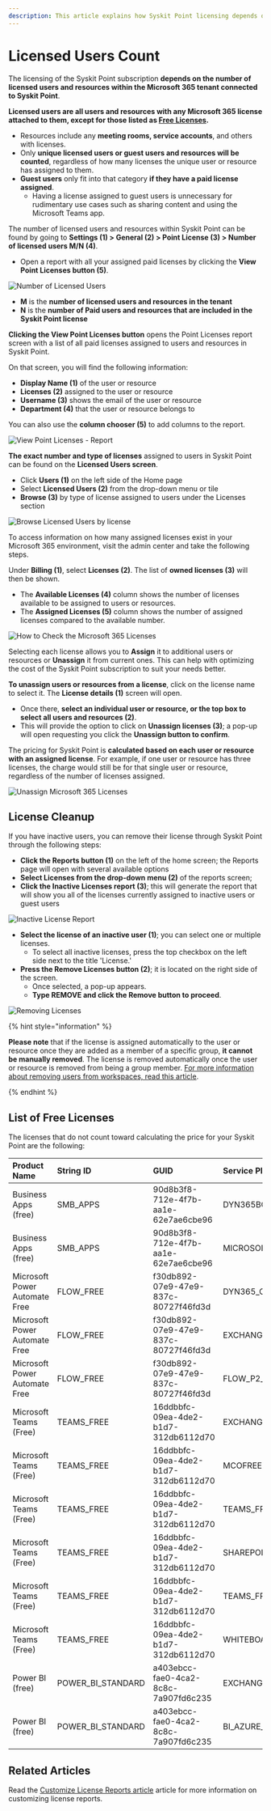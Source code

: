 ```yaml
---
description: This article explains how Syskit Point licensing depends on the Microsoft 365 licenses in your tenant.
---
```


# Licensed Users Count

The licensing of the Syskit Point subscription **depends on the number of licensed users and resources within the Microsoft 365 tenant connected to Syskit Point**.

**Licensed users are all users and resources with any Microsoft 365 license attached to them, except for those listed as [Free Licenses](#list-of-free-licenses).**
 * Resources include any **meeting rooms, service accounts**, and others with licenses.
 * Only **unique licensed users or guest users and resources will be counted**, regardless of how many licenses the unique user or resource has assigned to them. 
 * **Guest users** only fit into that category **if they have a paid license assigned**. 
   * Having a license assigned to guest users is unnecessary for rudimentary use cases such as sharing content and using the Microsoft Teams app.

The number of licensed users and resources within Syskit Point can be found by going to **Settings (1) > General (2) > Point License (3) > Number of licensed users M/N (4)**.
* Open a report with all your assigned paid licenses by clicking the **View Point Licenses button (5)**. 

![Number of Licensed Users](../.gitbook/assets/activation-licensed-users-point.png)

 * **M** is the **number of licensed users and resources in the tenant** 
 * **N** is the **number of Paid users and resources that are included in the Syskit Point license**

**Clicking the View Point Licenses button** opens the Point Licenses report screen with a list of all paid licenses assigned to users and resources in Syskit Point. 

On that screen, you will find the following information:
  * **Display Name (1)** of the user or resource
  * **Licenses (2)** assigned to the user or resource
  * **Username (3)** shows the email of the user or resource
  * **Department (4)** that the user or resource belongs to 

You can also use the **column chooser (5)** to add columns to the report. 

![View Point Licenses - Report](../.gitbook/assets/activation-licensed-users-licenses-report.png)

**The exact number and type of licenses** assigned to users in Syskit Point can be found on the **Licensed Users screen**. 
* Click **Users (1)** on the left side of the Home page
* Select **Licensed Users (2)** from the drop-down menu or tile
* **Browse (3)** by type of license assigned to users under the Licenses section

![Browse Licensed Users by license](../.gitbook/assets/activation-licensed-users-browse-license.png)

To access information on how many assigned licenses exist in your Microsoft 365 environment, visit the admin center and take the following steps. 

Under **Billing (1)**, select **Licenses (2)**. The list of **owned licenses (3)** will then be shown. 
 * The **Available Licenses (4)** column shows the number of licenses available to be assigned to users or resources. 
 * The **Assigned Licenses (5)** column shows the number of assigned licenses compared to the available number. 

![How to Check the Microsoft 365 Licenses](../.gitbook/assets/licensed-users-count-m365-licenses.png)

Selecting each license allows you to **Assign** it to additional users or resources or **Unassign** it from current ones. This can help with optimizing the cost of the Syskit Point subscription to suit your needs better.

**To unassign users or resources from a license**, click on the license name to select it. The **License details (1)** screen will open.

 * Once there, **select an individual user or resource, or the top box to select all users and resources (2)**.
 * This will provide the option to click on **Unassign licenses (3)**; a pop-up will open requesting you click the **Unassign button to confirm**.

The pricing for Syskit Point is **calculated based on each user or resource with an assigned license**. 
For example, if one user or resource has three licenses, the charge would still be for that single user or resource, regardless of the number of licenses assigned. 

![Unassign Microsoft 365 Licenses](../.gitbook/assets/licensed-users-count-unassign-m365-licenses.png)

## License Cleanup

If you have inactive users, you can remove their license through Syskit Point through the following steps:
 * **Click the Reports button (1)** on the left of the home screen; the Reports page will open with several available options
 * **Select Licenses from the drop-down menu (2)** of the reports screen; 
 * **Click the Inactive Licenses report (3)**; this will generate the report that will show you all of the licenses currently assigned to inactive users or guest users

![Inactive License Report](../.gitbook/assets/activation-licensed-users-count-inactive-report.png)

 * **Select the license of an inactive user (1)**; you can select one or multiple licenses. 
    * To select all inactive licenses, press the top checkbox on the left side next to the title 'License.' 
 * **Press the Remove Licenses button (2)**; it is located on the right side of the screen. 
    * Once selected, a pop-up appears.
    * **Type REMOVE and click the Remove button to proceed**. 

![Removing Licenses](../.gitbook/assets/activation-licensed-users-count-inactive-remove.png)


{% hint style="information" %}

**Please note** that if the license is assigned automatically to the user or resource once they are added as a member of a specific group, **it cannot be manually removed**. The license is removed automatically once the user or resource is removed from being a group member. [For more information about removing users from workspaces, read this article](../point-collaborators/manage-workspaces/manage-workspaces.md#remove-group-access).

{% endhint %}

## List of Free Licenses

The licenses that do not count toward calculating the price for your Syskit Point are the following:

| Product Name | String ID | GUID | Service Plan Name |
| :--- | :--- | :--- | :--- |
| Business Apps (free) | SMB_APPS | 90d8b3f8-712e-4f7b-aa1e-62e7ae6cbe96 | DYN365BC_MS_INVOICING |
| Business Apps (free) | SMB_APPS | 90d8b3f8-712e-4f7b-aa1e-62e7ae6cbe96 | MICROSOFTBOOKINGS |
| Microsoft Power Automate Free | FLOW_FREE | f30db892-07e9-47e9-837c-80727f46fd3d | DYN365_CDS_VIRAL |
| Microsoft Power Automate Free | FLOW_FREE | f30db892-07e9-47e9-837c-80727f46fd3d | EXCHANGE_S_FOUNDATION |
| Microsoft Power Automate Free | FLOW_FREE | f30db892-07e9-47e9-837c-80727f46fd3d | FLOW_P2_VIRAL |
| Microsoft Teams (Free) | TEAMS_FREE | 16ddbbfc-09ea-4de2-b1d7-312db6112d70 | EXCHANGE_S_FOUNDATION |
| Microsoft Teams (Free) | TEAMS_FREE | 16ddbbfc-09ea-4de2-b1d7-312db6112d70 | MCOFREE |
| Microsoft Teams (Free) | TEAMS_FREE | 16ddbbfc-09ea-4de2-b1d7-312db6112d70 | TEAMS_FREE |
| Microsoft Teams (Free) | TEAMS_FREE | 16ddbbfc-09ea-4de2-b1d7-312db6112d70 | SHAREPOINTDESKLESS |
| Microsoft Teams (Free) | TEAMS_FREE | 16ddbbfc-09ea-4de2-b1d7-312db6112d70 | TEAMS_FREE_SERVICE |
| Microsoft Teams (Free) | TEAMS_FREE | 16ddbbfc-09ea-4de2-b1d7-312db6112d70 | WHITEBOARD_FIRSTLINE1 |
| Power BI (free) | POWER_BI_STANDARD | a403ebcc-fae0-4ca2-8c8c-7a907fd6c235 | EXCHANGE_S_FOUNDATION |
| Power BI (free) | POWER_BI_STANDARD | a403ebcc-fae0-4ca2-8c8c-7a907fd6c235 | BI_AZURE_P0 |


## Related Articles

Read the [Customize License Reports article](../configuration/customize-license-reports.md) article for more information on customizing license reports.
